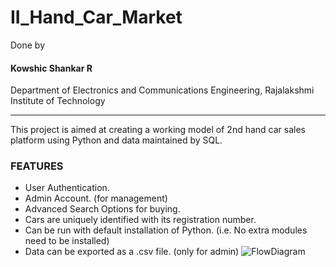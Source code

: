 # II_Hand_Car_Market
Done by
#### Kowshic Shankar R
Department of Electronics and Communications Engineering, 
Rajalakshmi Institute of Technology
_______________________________________________________________
This project is aimed at creating a working model of 2nd hand car sales platform using Python and data maintained by SQL.
### FEATURES
* User Authentication.
* Admin Account. (for management)
* Advanced Search Options for buying.
* Cars are uniquely identified with its registration number.
* Can be run with default installation of Python. (i.e. No extra modules need to be installed)
* Data can be exported as a .csv file. (only for admin)
![FlowDiagram](github.com/RKS200/II_Hand_Car_Market/blob/main/Block.png)


